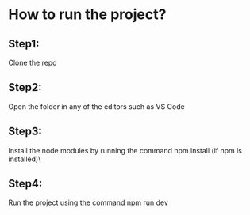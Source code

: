 # How to run the project?

## Step1:

Clone the repo

## Step2:

Open the folder in any of the editors such as VS Code

## Step3:

Install the node modules by running the command npm install (if npm is installed)\

## Step4:

Run the project using the command npm run dev
